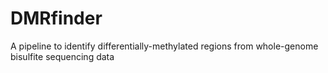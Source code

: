 # DMRfinder
A pipeline to identify differentially-methylated regions from whole-genome bisulfite sequencing data
